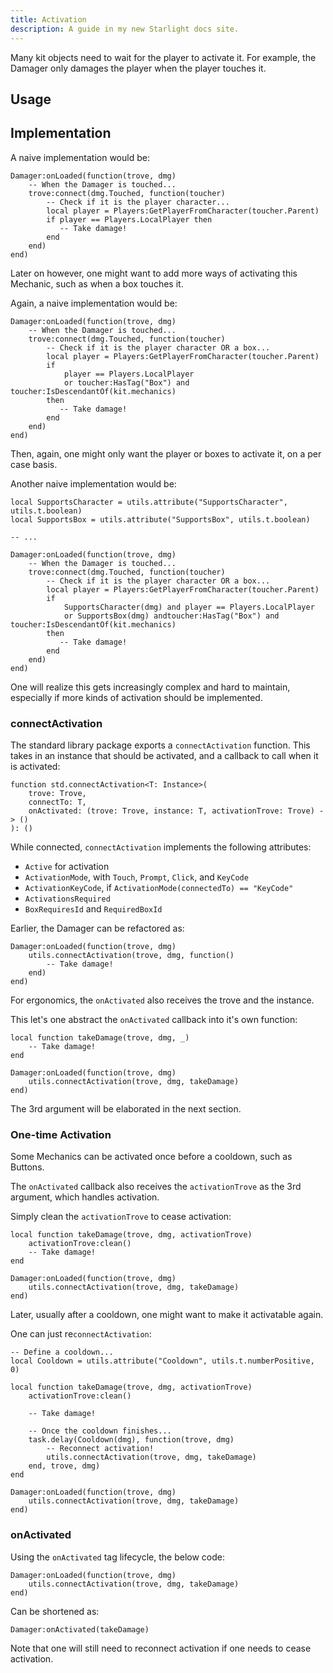 ```yaml
---
title: Activation
description: A guide in my new Starlight docs site.
---
```


Many kit objects need to wait for the player to activate it. For example, the
Damager only damages the player when the player touches it.

## Usage

## Implementation

A naive implementation would be:

```luau
Damager:onLoaded(function(trove, dmg)
    -- When the Damager is touched...
    trove:connect(dmg.Touched, function(toucher)
        -- Check if it is the player character...
        local player = Players:GetPlayerFromCharacter(toucher.Parent)
        if player == Players.LocalPlayer then
           -- Take damage!
        end
    end)
end)
```

Later on however, one might want to add more ways of activating this Mechanic,
such as when a box touches it.

Again, a naive implementation would be:

```luau
Damager:onLoaded(function(trove, dmg)
    -- When the Damager is touched...
    trove:connect(dmg.Touched, function(toucher)
        -- Check if it is the player character OR a box...
        local player = Players:GetPlayerFromCharacter(toucher.Parent)
        if
            player == Players.LocalPlayer
            or toucher:HasTag("Box") and toucher:IsDescendantOf(kit.mechanics)
        then
           -- Take damage!
        end
    end)
end)
```

Then, again, one might only want the player or boxes to activate it, on a per
case basis.

Another naive implementation would be:

```luau
local SupportsCharacter = utils.attribute("SupportsCharacter", utils.t.boolean)
local SupportsBox = utils.attribute("SupportsBox", utils.t.boolean)

-- ...

Damager:onLoaded(function(trove, dmg)
    -- When the Damager is touched...
    trove:connect(dmg.Touched, function(toucher)
        -- Check if it is the player character OR a box...
        local player = Players:GetPlayerFromCharacter(toucher.Parent)
        if
            SupportsCharacter(dmg) and player == Players.LocalPlayer
            or SupportsBox(dmg) andtoucher:HasTag("Box") and toucher:IsDescendantOf(kit.mechanics)
        then
           -- Take damage!
        end
    end)
end)
```

One will realize this gets increasingly complex and hard to maintain, especially
if more kinds of activation should be implemented.

### connectActivation

The standard library package exports a `connectActivation` function. This takes
in an instance that should be activated, and a callback to call when it is
activated:

```luau
function std.connectActivation<T: Instance>(
    trove: Trove,
    connectTo: T,
    onActivated: (trove: Trove, instance: T, activationTrove: Trove) -> ()
): ()
```

While connected, `connectActivation` implements the following attributes:

- `Active` for activation
- `ActivationMode`, with `Touch`, `Prompt`, `Click`, and `KeyCode`
- `ActivationKeyCode`, if `ActivationMode(connectedTo) == "KeyCode"`
- `ActivationsRequired`
- `BoxRequiresId` and `RequiredBoxId`

Earlier, the Damager can be refactored as:

```luau
Damager:onLoaded(function(trove, dmg)
    utils.connectActivation(trove, dmg, function()
        -- Take damage!
    end)
end)
```

For ergonomics, the `onActivated` also receives the trove and the instance.

This let's one abstract the `onActivated` callback into it's own function:

```luau
local function takeDamage(trove, dmg, _)
    -- Take damage!
end

Damager:onLoaded(function(trove, dmg)
    utils.connectActivation(trove, dmg, takeDamage)
end)
```

The 3rd argument will be elaborated in the next section.

### One-time Activation

Some Mechanics can be activated once before a cooldown, such as Buttons.

The `onActivated` callback also receives the `activationTrove` as the 3rd
argument, which handles activation.

Simply clean the `activationTrove` to cease activation:

```luau
local function takeDamage(trove, dmg, activationTrove)
    activationTrove:clean()
    -- Take damage!
end

Damager:onLoaded(function(trove, dmg)
    utils.connectActivation(trove, dmg, takeDamage)
end)
```

Later, usually after a cooldown, one might want to make it activatable again.

One can just re`connectActivation`:

```luau
-- Define a cooldown...
local Cooldown = utils.attribute("Cooldown", utils.t.numberPositive, 0)

local function takeDamage(trove, dmg, activationTrove)
    activationTrove:clean()

    -- Take damage!

    -- Once the cooldown finishes...
    task.delay(Cooldown(dmg), function(trove, dmg)
        -- Reconnect activation!
        utils.connectActivation(trove, dmg, takeDamage)
    end, trove, dmg)
end

Damager:onLoaded(function(trove, dmg)
    utils.connectActivation(trove, dmg, takeDamage)
end)
```

### onActivated

Using the `onActivated` tag lifecycle, the below code:

```luau
Damager:onLoaded(function(trove, dmg)
    utils.connectActivation(trove, dmg, takeDamage)
end)
```

Can be shortened as:

```luau
Damager:onActivated(takeDamage)
```

Note that one will still need to reconnect activation if one needs to cease
activation.
